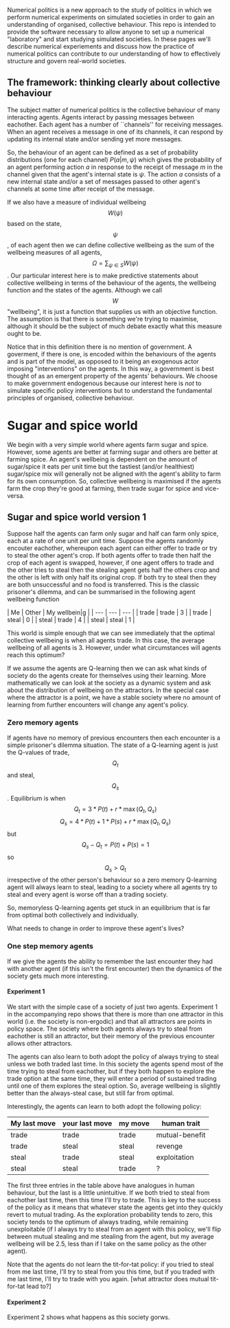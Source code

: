 Numerical politics is a new approach to the study of politics in which we perform numerical experiments on simulated societies in order to gain an understanding of organised, collective behaviour. This repo is intended to provide the software necessary to allow anyone to set up a numerical "laboratory" and start studying simulated societies. In these pages we'll describe numerical experiements and discuss how the practice of numerical politics can contribute to our understanding of how to effectively structure and govern real-world societies.

## The framework: thinking clearly about collective behaviour

The subject matter of numerical politics is the collective behaviour of many interacting agents. Agents interact by passing messages between eachother. Each agent has a number of ``channels'' for receiving messages. When an agent receives a message in one of its channels, it can respond by updating its internal state and/or sending yet more messages.

So, the behaviour of an agent can be defined as a set of probability distributions (one for each channel) $P(a|m,\psi)$ which gives the probability of an agent performing action $a$ in response to the receipt of message $m$ in the channel given that the agent's internal state is $\psi$. The action $a$ consists of a new internal state and/or a set of messages passed to other agent's channels at some time after receipt of the message.

If we also have a measure of individual wellbeing $$W(\psi)$$ based on the state, $$\psi$$, of each agent then we can define collective wellbeing as the sum of the wellbeing measures of all agents, $$\Omega = \sum_{\psi \in S} W(\psi)$$. Our particular interest here is to make predictive statements about collective wellbeing in terms of the behaviour of the agents, the wellbeing function and the states of the agents. Although we call $$W$$ "wellbeing", it is just a function that supplies us with an objective function. The assumption is that there is something we're trying to maximise, although it should be the subject of much debate exactly what this measure ought to be.

Notice that in this definition there is no mention of government. A goverment, if there is one, is encoded within the behaviours of the agents and is part of the model, as opposed to it being an exogenous actor imposing "interventions" on the agents. In this way, a government is best thought of as an emergent property of the agents' behaviours. We choose to make government endogenous because our interest here is *not* to simulate specific policy interventions but to understand the fundamental principles of organised, collective behaviour.

# Sugar and spice world

We begin with a very simple world where agents farm sugar and spice. However, some agents are better at farming sugar and others are better at farming spice. An agent's wellbeing is dependent on the amount of sugar/spice it eats per unit time but the tastiest (and/or healthiest) sugar/spice mix will generally not be aligned with the agent's ability to farm for its own consumption. So, collective wellbeing is maximised if the agents farm the crop they're good at farming, then trade sugar for spice and vice-versa.


## Sugar and spice world version 1

Suppose half the agents can farm only sugar and half can farm only spice, each at a rate of one unit per unit time. Suppose the agents randomly encouter eachother, whereupon each agent can either offer to trade or try to steal the other agent's crop. If both agents offer to trade then half the crop of each agent is swapped, however, if one agent offers to trade and the other tries to steal then the stealing agent gets half the others crop and the other is left with only half its original crop. If both try to steal then they are both unsuccessful and no food is transferred. This is the classic prisoner's dilemma, and can be summarised in the following agent wellbeing function

| Me  | Other | My wellbein|g |
| --- | --- | --- |
| trade | trade | 3 |
| trade | steal | 0 |
| steal | trade | 4 |
| steal | steal | 1 |

This world is simple enough that we can see immediately that the optimal collective wellbeing is when all agents trade. In this case, the average wellbeing of all agents is 3. However, under what circumstances will agents reach this optimum?

If we assume the agents are Q-learning then we can ask what kinds of society do the agents create for themselves using their learning. More mathematically we can look at the society as a dynamic system and ask about the distribution of wellbeing on the attractors. In the special case where the attractor is a point, we have a stable society where no amount of learning from further encounters will change any agent's policy.

### Zero memory agents

If agents have no memory of previous encounters then each encounter is a simple prisoner's dilemma situation. The state of a Q-learning agent is just the Q-values of trade, $$Q_t$$ and steal, $$Q_s$$. Equilibrium is when
$$
Q_t = 3*P(t) + r*\max(Q_t, Q_s)
$$
$$
Q_s = 4*P(t) + 1*P(s) + r*\max(Q_t, Q_s)
$$
but
$$
Q_s - Q_t = P(t) + P(s) = 1
$$
so $$Q_s > Q_t$$ irrespective of the other person's behaviour so a zero memory Q-learning agent will always learn to steal, leading to a society where all agents try to steal and every agent is worse off than a trading society.

So, memoryless Q-learning agents get stuck in an equilibrium that is far from optimal both collectively and individually.

What needs to change in order to improve these agent's lives?

### One step memory agents

If we give the agents the ability to remember the last encounter they had with another agent (if this isn't the first encounter) then the dynamics of the society gets much more interesting.

#### Experiment 1

We start with the simple case of a society of just two agents. Experiment 1 in the accompanying repo shows that there is more than one attractor in this world (i.e. the society is non-ergodic) and that all attractors are points in policy space. The society where both agents always try to steal from eachother is still an attractor, but their memory of the previous encounter allows other attractors.

The agents can also learn to both adopt the policy of always trying to steal unless we both traded last time. In this society the agents spend most of the time trying to steal from eachother, but if they both happen to explore the trade option at the same time, they will enter a period of sustained trading until one of them explores the steal option. So, average wellbeing is slightly better than the always-steal case, but still far from optimal.

Interestingly, the agents can learn to both adopt the following policy:

My last move | your last move | my move | human trait
| --- | --- | --- | --- |
| trade | trade |  trade |	 mutual-benefit |
| trade | steal |  steal |	 revenge |
| steal | trade |  steal |	 exploitation |
| steal | steal |  trade |	 ? |

The first three entries in the table above have analogues in human behaviour, but the last is a little unintuitive. If we both tried to steal from eachother last time, then this time I'll try to trade. This is key to the success of the policy as it means that whatever state the agents get into they quickly revert to mutual trading. As the exploration probability tends to zero, this society tends to the optimum of always trading, while remaining unexploitable (if I always try to steal from an agent with this policy, we'll flip between mutual stealing and me stealing from the agent, but my average wellbeing will be 2.5, less than if I take on the same policy as the other agent).

Note that the agents do not learn the tit-for-tat policy: if you tried to steal from me last time, I'll try to steal from you this time, but if you traded with me last time, I'll try to trade with you again. [what attractor does mutual tit-for-tat lead to?]

#### Experiment 2

Experiment 2 shows what happens as this society gorws.

